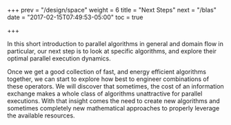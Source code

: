 +++
prev = "/design/space"
weight = 6
title = "Next Steps"
next = "/blas"
date = "2017-02-15T07:49:53-05:00"
toc = true

+++

In this short introduction to parallel algorithms in general and domain flow 
in particular, our next step is to look at specific algorithms, and explore
their optimal parallel execution dynamics.

Once we get a good collection of fast, and energy efficient algorithms together,
we can start to explore how best to engineer combinations of these operators. 
We will discover that sometimes, the cost of an information exchange makes 
a whole class of algorithms unattractive for parallel executions. With that
insight comes the need to create new algorithms and sometimes completely new
mathematical approaches to properly leverage the available resources.
